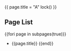 {{
page.title = "A"
lock()
}}

## Page List

{{fori page in subpages(true)}}
- {{page.title}}
{{end}}
